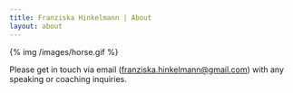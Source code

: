 ```yaml
---
title: Franziska Hinkelmann | About
layout: about
---
```


{% img /images/horse.gif %}

Please get in touch via email (franziska.hinkelmann@gmail.com) with any speaking or coaching inquiries.
<!-- [Interview](http://www.codepancake.com/spotlight-number-78-software-engineer-franziska/) with Code Pancake. -->


